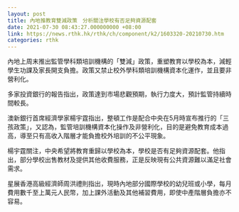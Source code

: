 ```yaml
---
layout: post
title: 內地推教育雙減政策　分析關注學校有否足夠資源配套
date: 2021-07-30 08:43:27.000000000 +08:00
link: https://news.rthk.hk/rthk/ch/component/k2/1603320-20210730.htm
categories: rthk
---
```


內地上周末推出監管學科類培訓機構的「雙減」政策，重塑教育以學校為本，減輕學生功課及家長開支負擔。政策又禁止校外學科類培訓機構資本化運作，並且要非營利化。

多家投資銀行的報告指出，政策達到市場悲觀預期，執行力度大，預計監管持續時間較長。

澳新銀行首席經濟學家楊宇霆指出，整頓工作是配合中央在5月時宣布推行的「三孩政策」，又認為，監管培訓機構資本化操作及非營利化，目的是避免教育成本過高，導至只有高收入階層才能負擔校外培訓的不公平現象。

楊宇霆關注，中央希望將教育重歸以學校為本，學校是否有足夠資源配套。他指出，部分學校出售教材及提供其他收費服務，正是反映現有公共資源難以滿足社會需求。

星展香港高級經濟師周洪禮則指出，現時內地部分國際學校的幼兒班或小學，每月費用數千至上萬元人民幣，加上課外活動及其他補習費用，即使中產階層負擔亦不容易。

